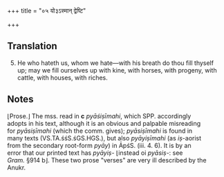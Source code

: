 +++
title = "०५ यो३ऽस्मान् द्वेष्टि"

+++
## Translation
5. He who hateth us, whom we hate—with his breath do thou fill thyself  
up; may we fill ourselves up with kine, with horses, with progeny, with  
cattle, with houses, with riches.

## Notes
⌊Prose.⌋ The mss. read in **c** *pyāśiṣīmahi*, which SPP. accordingly  
adopts in his text, although it is an obvious and palpable misreading  
for *pyāsiṣīmahi* (which the comm. gives); *pyāsiṣīmahi* is found in  
many texts (VS.TA.śśS.śGS.HGS.), but also *pyāyiṣīmahi* (as *iṣ*-aorist  
from the secondary root-form *pyāy*) in ĀpśS. (iii. 4. 6). It is by an  
error that our printed text has *pyāyiṣ-* ⌊instead oi *pyāsiṣ-*: see  
*Gram.* §914 b⌋. These two prose "verses" are very ill described by the  
Anukr.
